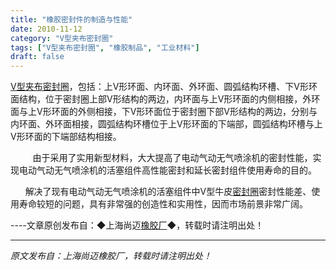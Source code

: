 ```yaml
---
title: "橡胶密封件的制造与性能"
date: 2010-11-12
category: "V型夹布密封圈"
tags: ["V型夹布密封圈", "橡胶制品", "工业材料"]
draft: false
---
```


[V型夹布密封圈](http://www.smpolymer.com/)，包括：上V形环面、内环面、外环面、圆弧结构环槽、下V形环面结构，位于密封圈上部V形结构的两边，内环面与上V形环面的内侧相接，外环面与上V形环面的外侧相接，下V形环面位于密封圈下部V形结构的两边，分别与内环面、外环面相接，圆弧结构环槽位于上V形环面的下端部，圆弧结构环槽与上V形环面的下端部结构相接。

         由于采用了实用新型材料，大大提高了电动气动无气喷涂机的密封性能，实现电动气动无气喷涂机的活塞组件高性能密封和延长密封组件使用寿命的目的。

      解决了现有电动气动无气喷涂机的活塞组件中V型牛皮[密封圈](http://www.smpolymer.com/)密封性能差、使用寿命较短的问题，具有非常强的创造性和实用性，因而市场前景非常广阔。

----文章原创发布自：◆上海尚迈[橡胶厂](http://www.smpolymer.com/)◆，转载时请注明出处！

---

*原文发布自：上海尚迈橡胶厂，转载时请注明出处！*
